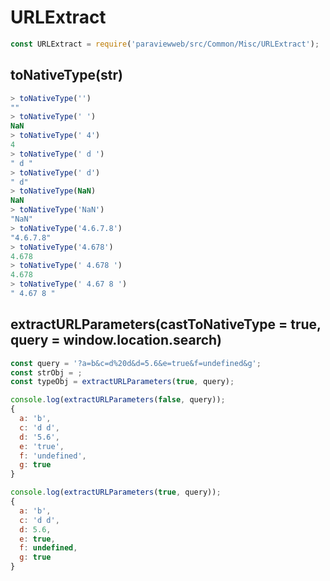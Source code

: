 # URLExtract

```js
const URLExtract = require('paraviewweb/src/Common/Misc/URLExtract');
```

## toNativeType(str)

```js
> toNativeType('')
""
> toNativeType(' ')
NaN
> toNativeType(' 4')
4
> toNativeType(' d ')
" d "
> toNativeType(' d')
" d"
> toNativeType(NaN)
NaN
> toNativeType('NaN')
"NaN"
> toNativeType('4.6.7.8')
"4.6.7.8"
> toNativeType('4.678')
4.678
> toNativeType(' 4.678 ')
4.678
> toNativeType(' 4.67 8 ')
" 4.67 8 "
```

## extractURLParameters(castToNativeType = true, query = window.location.search)

```js
const query = '?a=b&c=d%20d&d=5.6&e=true&f=undefined&g';
const strObj = ;
const typeObj = extractURLParameters(true, query);

console.log(extractURLParameters(false, query));
{
  a: 'b',
  c: 'd d',
  d: '5.6',
  e: 'true',
  f: 'undefined',
  g: true
}

console.log(extractURLParameters(true, query));
{
  a: 'b',
  c: 'd d',
  d: 5.6,
  e: true,
  f: undefined,
  g: true
}
```
